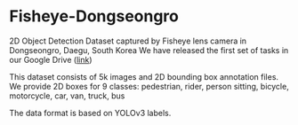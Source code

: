 # Fisheye-Dongseongro
2D Object Detection Dataset captured by Fisheye lens camera in Dongseongro, Daegu, South Korea
We have released the first set of tasks in our Google Drive ([link]())


This dataset consists of 5k images and 2D bounding box annotation files. 
We provide 2D boxes for 9 classes: pedestrian, rider, person sitting, bicycle, motorcycle, car, van, truck, bus

The data format is based on YOLOv3 labels.
<class id> <x center> <y center> <bbox width> <bbox height>
